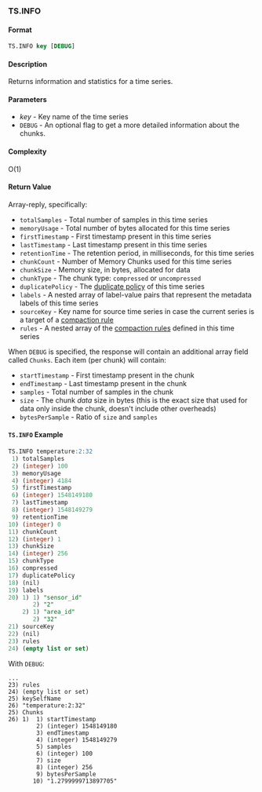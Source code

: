 ### TS.INFO

#### Format
```sql
TS.INFO key [DEBUG]
```

#### Description

Returns information and statistics for a time series.

#### Parameters

* _key_ - Key name of the time series
* `DEBUG` - An optional flag to get a more detailed information about the chunks.

#### Complexity

O(1)

#### Return Value

Array-reply, specifically:

* `totalSamples` - Total number of samples in this time series
* `memoryUsage` - Total number of bytes allocated for this time series
* `firstTimestamp` - First timestamp present in this time series
* `lastTimestamp` - Last timestamp present in this time series
* `retentionTime` - The retention period, in milliseconds, for this time series
* `chunkCount` - Number of Memory Chunks used for this time series
* `chunkSize` - Memory size, in bytes, allocated for data
* `chunkType` - The chunk type: `compressed` or `uncompressed`
* `duplicatePolicy` - The [duplicate policy](https://redis.io/docs/stack/timeseries/configuration/#duplicate_policy) of this time series
* `labels` - A nested array of label-value pairs that represent the metadata labels of this time series
* `sourceKey` - Key name for source time series in case the current series is a target of a [compaction rule](https://redis.io/commands/ts.createrule/)
* `rules` - A nested array of the [compaction rules](https://redis.io/commands/ts.createrule/) defined in this time series

When `DEBUG` is specified, the response will contain an additional array field called `Chunks`.
Each item (per chunk) will contain:
* `startTimestamp` - First timestamp present in the chunk
* `endTimestamp` - Last timestamp present in the chunk
* `samples` - Total number of samples in the chunk
* `size` - The chunk *data* size in bytes (this is the exact size that used for data only inside the chunk, 
  doesn't include other overheads)
* `bytesPerSample` - Ratio of `size` and `samples`

#### `TS.INFO` Example

```sql
TS.INFO temperature:2:32
 1) totalSamples
 2) (integer) 100
 3) memoryUsage
 4) (integer) 4184
 5) firstTimestamp
 6) (integer) 1548149180
 7) lastTimestamp
 8) (integer) 1548149279
 9) retentionTime
10) (integer) 0
11) chunkCount
12) (integer) 1
13) chunkSize
14) (integer) 256
15) chunkType
16) compressed
17) duplicatePolicy
18) (nil)
19) labels
20) 1) 1) "sensor_id"
       2) "2"
    2) 1) "area_id"
       2) "32"
21) sourceKey
22) (nil)
23) rules
24) (empty list or set)
```

With `DEBUG`:
```
...
23) rules
24) (empty list or set)
25) keySelfName
26) "temperature:2:32"
25) Chunks
26) 1)  1) startTimestamp
        2) (integer) 1548149180
        3) endTimestamp
        4) (integer) 1548149279
        5) samples
        6) (integer) 100
        7) size
        8) (integer) 256
        9) bytesPerSample
       10) "1.2799999713897705"
```
